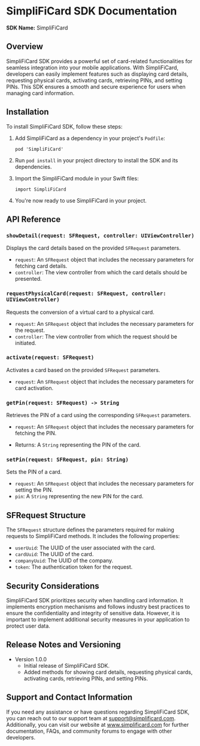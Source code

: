 # SimpliFiCard SDK Documentation

**SDK Name:** SimpliFiCard

## Overview
SimpliFiCard SDK provides a powerful set of card-related functionalities for seamless integration into your mobile applications. With SimpliFiCard, developers can easily implement features such as displaying card details, requesting physical cards, activating cards, retrieving PINs, and setting PINs. This SDK ensures a smooth and secure experience for users when managing card information.

## Installation
To install SimpliFiCard SDK, follow these steps:

1. Add SimpliFiCard as a dependency in your project's `Podfile`:
   ```
   pod 'SimpliFiCard'
   ```

2. Run `pod install` in your project directory to install the SDK and its dependencies.

3. Import the SimpliFiCard module in your Swift files:
   ```
   import SimpliFiCard
   ```

4. You're now ready to use SimpliFiCard in your project.

## API Reference

### `showDetail(request: SFRequest, controller: UIViewController)`

Displays the card details based on the provided `SFRequest` parameters.

- `request`: An `SFRequest` object that includes the necessary parameters for fetching card details.
- `controller`: The view controller from which the card details should be presented.

### `requestPhysicalCard(request: SFRequest, controller: UIViewController)`

Requests the conversion of a virtual card to a physical card.

- `request`: An `SFRequest` object that includes the necessary parameters for the request.
- `controller`: The view controller from which the request should be initiated.

### `activate(request: SFRequest)`

Activates a card based on the provided `SFRequest` parameters.

- `request`: An `SFRequest` object that includes the necessary parameters for card activation.

### `getPin(request: SFRequest) -> String`

Retrieves the PIN of a card using the corresponding `SFRequest` parameters.

- `request`: An `SFRequest` object that includes the necessary parameters for fetching the PIN.

- Returns: A `String` representing the PIN of the card.

### `setPin(request: SFRequest, pin: String)`

Sets the PIN of a card.

- `request`: An `SFRequest` object that includes the necessary parameters for setting the PIN.
- `pin`: A `String` representing the new PIN for the card.

## SFRequest Structure

The `SFRequest` structure defines the parameters required for making requests to SimpliFiCard methods. It includes the following properties:

- `userUuid`: The UUID of the user associated with the card.
- `cardUuid`: The UUID of the card.
- `companyUuid`: The UUID of the company.
- `token`: The authentication token for the request.

## Security Considerations

SimpliFiCard SDK prioritizes security when handling card information. It implements encryption mechanisms and follows industry best practices to ensure the confidentiality and integrity of sensitive data. However, it is important to implement additional security measures in your application to protect user data.

## Release Notes and Versioning

- Version 1.0.0
  - Initial release of SimpliFiCard SDK.
  - Added methods for showing card details, requesting physical cards, activating cards, retrieving PINs, and setting PINs.

## Support and Contact Information

If you need any assistance or have questions regarding SimpliFiCard SDK, you can reach out to our support team at support@simplificard.com. Additionally, you can visit our website at www.simplificard.com for further documentation, FAQs, and community forums to engage with other developers.

